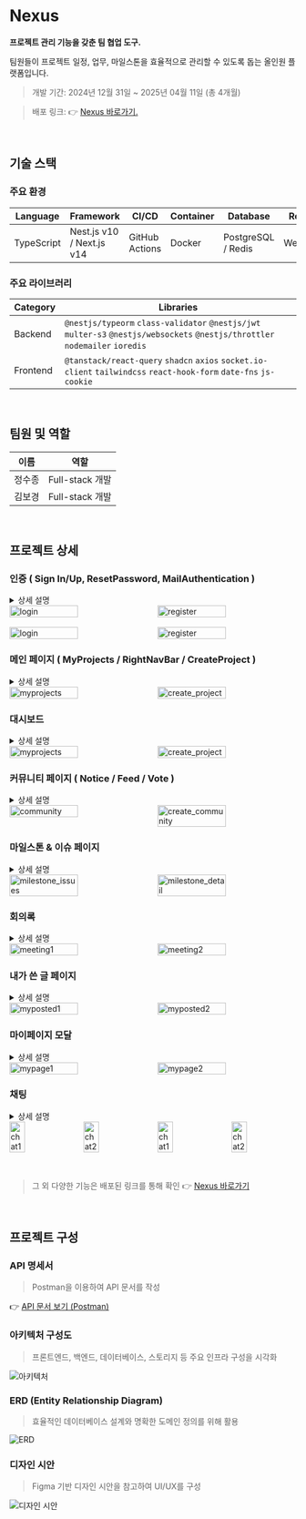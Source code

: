 # Nexus

**프로젝트 관리 기능을 갖춘 팀 협업 도구.**  

팀원들이 프로젝트 일정, 업무, 마일스톤을 효율적으로 관리할 수 있도록 돕는 올인원 플랫폼입니다.

> 개발 기간: 2024년 12월 31일 ~ 2025년 04월 11일 (총 4개월)

> 배포 링크: 👉 [Nexus 바로가기.](http://ec2-13-209-41-52.ap-northeast-2.compute.amazonaws.com/login)

<br>

## 기술 스택

### 주요 환경

| Language    | Framework                 | CI/CD          | Container | Database           | Realtime     | Storage | Deployment |
|-------------|---------------------------|----------------|-----------|---------------------|--------------|---------|-------------|
| TypeScript  | Nest.js v10 / Next.js v14 | GitHub Actions | Docker    | PostgreSQL / Redis | WebSocket    | AWS S3  | AWS EC2     |
### 주요 라이브러리

| Category     | Libraries                                                                                   |
|--------------|---------------------------------------------------------------------------------------------|
| Backend      | `@nestjs/typeorm` `class-validator` `@nestjs/jwt` `multer-s3` `@nestjs/websockets` `@nestjs/throttler` `nodemailer` `ioredis` |
| Frontend     | `@tanstack/react-query` `shadcn` `axios` `socket.io-client` `tailwindcss` `react-hook-form` `date-fns` `js-cookie` |

<br>

## 팀원 및 역할

| 이름     | 역할           |
|----------|----------------|
| 정수종   | Full-stack 개발 |
| 김보경   | Full-stack 개발 |

<br>

## 프로젝트 상세

### 인증 ( Sign In/Up, ResetPassword, MailAuthentication )

<details>
  <summary>상세 설명</summary>

  - google smtp 를 사용한 비밀번호 초기화 과정 (인증번호 전송)

</details>

<div style="display: flex; gap: 1rem; justify-content: center;">
  <img src="https://nexus-s3cloud.s3.ap-northeast-2.amazonaws.com/common/pages/login.png" alt="login" style="width: 49%;" />
  <img src="https://nexus-s3cloud.s3.ap-northeast-2.amazonaws.com/common/pages/register.png" alt="register" style="width: 49%;" />
</div>

<br>

<div style="display: flex; gap: 1rem; justify-content: center;">
  <img src="https://nexus-s3cloud.s3.ap-northeast-2.amazonaws.com/common/pages/reset_password.png" alt="login" style="width: 49%;" />
  <img src="https://nexus-s3cloud.s3.ap-northeast-2.amazonaws.com/common/pages/auth_mail.png" alt="register" style="width: 49%;" />
</div>

### 메인 페이지 ( MyProjects / RightNavBar / CreateProject )
<details>
  <summary>상세 설명</summary>

  - 오늘 날짜를 기준으로 프로젝트 상태를 '진행중', '완료됨', '예정됨'으로 구분하여 표시
  - 우측 내브바를 통해 금일 예정 혹은 진행 중인 일정을 빠르게 확인
  - 프로젝트 생성 (시작일과 마감일에 대한 유효성 검사를 진행, 기본 이미지 선택 또는 1장의 이미지를 직접 업로드)

</details>

<div style="display: flex; gap: 1rem; justify-content: center;">
  <img src="https://nexus-s3cloud.s3.ap-northeast-2.amazonaws.com/common/pages/myproject.png" alt="myprojects" style="width: 49%;" />
  <img src="https://nexus-s3cloud.s3.ap-northeast-2.amazonaws.com/common/pages/create_project.png" alt="create_project" style="width: 49%;" />
</div>

### 대시보드
<details>
  <summary>상세 설명</summary>

  - 프로젝트의 기본 정보, 참여 유저, 커뮤니티 (최신 순), 마일스톤 (금일 기준), 회의록 등을 요약해 보여줌
  - 이메일과 역할을 입력하여 유저를 추가

</details>

<div style="display: flex; gap: 1rem; justify-content: center;">
  <img src="https://nexus-s3cloud.s3.ap-northeast-2.amazonaws.com/common/pages/dashboard.png" alt="myprojects" style="width: 49%;" />
  <img src="https://nexus-s3cloud.s3.ap-northeast-2.amazonaws.com/common/pages/invite_user.png" alt="create_project" style="width: 49%;" />
</div>


### 커뮤니티 페이지 ( Notice / Feed / Vote )
<details>
  <summary>상세 설명</summary>

  - 공지사항, 피드, 투표 세 가지 유형의 게시글 작성이 가능 
  - 파일 및 이미지는 최대 10개까지 첨부 가능  
  - 댓글, 대댓글, 좋아요 기능을 제공
  - 공지사항은 PM만 작성할 수 있으며, 피드와 투표는 모든 유저가 작성 가능
  - 투표는 익명 여부, 단일/다중 선택 여부 설정 가능하며 상태(진행중/마감됨)를 표시

</details>

<div style="display: flex; gap: 1rem; justify-content: center;">
  <img src="https://nexus-s3cloud.s3.ap-northeast-2.amazonaws.com/common/pages/community.png" alt="community" style="width: 49%;" />
  <img src="https://nexus-s3cloud.s3.ap-northeast-2.amazonaws.com/common/pages/create_community.png" alt="create_community" style="width: 49%;" />
</div>

### 마일스톤 & 이슈 페이지
<details>
  <summary>상세 설명</summary>

  - 마일스톤 하위에 이슈들이 정렬되며, 프론트엔드/백엔드 필터링이 가능 
  - 해당 마일스톤에 언급된 유저만 이슈 작성이 가능

</details>


<div style="display: flex; gap: 1rem; justify-content: center;">
  <img src="https://nexus-s3cloud.s3.ap-northeast-2.amazonaws.com/common/pages/milestone_issues.png" alt="milestone_issues" style="width: 49%;" />
  <img src="https://nexus-s3cloud.s3.ap-northeast-2.amazonaws.com/common/pages/milestoneDetail.png" alt="milestone_detail" style="width: 49%;" />
</div>

### 회의록
<details>
  <summary>상세 설명</summary>

  - 회의록을 자유롭게 작성 및 저장

</details>

<div style="display: flex; gap: 1rem; justify-content: center;">
  <img src="https://nexus-s3cloud.s3.ap-northeast-2.amazonaws.com/common/pages/meeting_.png" alt="meeting1" style="width: 49%;" />
  <img src="https://nexus-s3cloud.s3.ap-northeast-2.amazonaws.com/common/pages/meeting.png" alt="meeting2" style="width: 49%;" />
</div>


### 내가 쓴 글 페이지
<details>
  <summary>상세 설명</summary>

  - 현재 프로젝트 내에서 내가 작성한 모든 글을 확인
  - 글 클릭 시 모달 형태로 자세히 확인 가능

</details>

<div style="display: flex; gap: 1rem; justify-content: center;">
  <img src="https://nexus-s3cloud.s3.ap-northeast-2.amazonaws.com/common/pages/myposted.png" alt="myposted1" style="width: 49%;" />
  <img src="https://nexus-s3cloud.s3.ap-northeast-2.amazonaws.com/common/pages/myposted_detail.png" alt="myposted2" style="width: 49%;" />
</div>


### 마이페이지 모달
<details>
  <summary>상세 설명</summary>

  - 본인 기본 정보 조회
  - 이름, 깃허브 주소, 주포지션, 비밀번호 수정 가능

</details>

<div style="display: flex; gap: 1rem; justify-content: center;">
  <img src="https://nexus-s3cloud.s3.ap-northeast-2.amazonaws.com/common/pages/mypage_.png" alt="mypage1" style="width: 49%;" />
  <img src="https://nexus-s3cloud.s3.ap-northeast-2.amazonaws.com/common/pages/mypage.png" alt="mypage2" style="width: 49%;" />
</div>

### 채팅
<details>
  <summary>상세 설명</summary>

  - 개인 / 단체 채팅 기능

</details>

<div style="display: flex; gap: 1rem; justify-content: center;">
  <img src="https://nexus-s3cloud.s3.ap-northeast-2.amazonaws.com/common/pages/chat(1).png" alt="chat1" style="width: 24%;" />
  <img src="https://nexus-s3cloud.s3.ap-northeast-2.amazonaws.com/common/pages/chat(2).png" alt="chat2" style="width: 24%;" />
  <img src="https://nexus-s3cloud.s3.ap-northeast-2.amazonaws.com/common/pages/chat(3).png" alt="chat1" style="width: 24%;" />
  <img src="https://nexus-s3cloud.s3.ap-northeast-2.amazonaws.com/common/pages/chat(4).png" alt="chat2" style="width: 24%;" />
</div>

<br>
<br>


> 그 외 다양한 기능은 배포된 링크를 통해 확인 👉 [Nexus 바로가기](http://ec2-13-209-41-52.ap-northeast-2.compute.amazonaws.com/login)

<br>

## 프로젝트 구성

### API 명세서  

> Postman을 이용하여 API 문서를 작성

👉 [API 문서 보기 (Postman)](https://www.postman.com/orange-sunset-704837/nexus/overview)

### 아키텍처 구성도  

> 프론트엔드, 백엔드, 데이터베이스, 스토리지 등 주요 인프라 구성을 시각화

![아키텍처](https://nexus-s3cloud.s3.ap-northeast-2.amazonaws.com/common/nexus_architecture.png)

### ERD (Entity Relationship Diagram)
 
> 효율적인 데이터베이스 설계와 명확한 도메인 정의를 위해 활용

![ERD](https://nexus-s3cloud.s3.ap-northeast-2.amazonaws.com/common/nexus_erd.png)

### 디자인 시안  

> Figma 기반 디자인 시안을 참고하여 UI/UX를 구성

![디자인 시안](https://nexus-s3cloud.s3.ap-northeast-2.amazonaws.com/common/nexus_figma.png)

